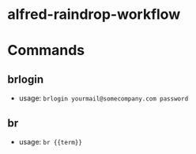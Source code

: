 # alfred-raindrop-workflow

# Commands

## brlogin
- usage: `brlogin yourmail@somecompany.com password`

## br
- usage: `br {{term}}`